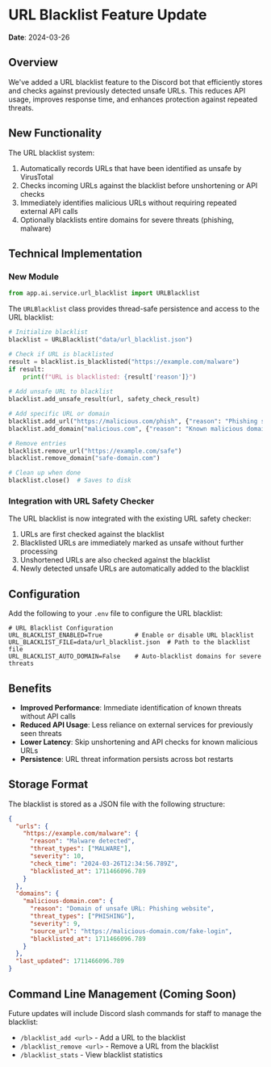 # URL Blacklist Feature Update

**Date**: 2024-03-26

## Overview

We've added a URL blacklist feature to the Discord bot that efficiently stores and checks against previously detected unsafe URLs. This reduces API usage, improves response time, and enhances protection against repeated threats.

## New Functionality

The URL blacklist system:

1. Automatically records URLs that have been identified as unsafe by VirusTotal
2. Checks incoming URLs against the blacklist before unshortening or API checks 
3. Immediately identifies malicious URLs without requiring repeated external API calls
4. Optionally blacklists entire domains for severe threats (phishing, malware)

## Technical Implementation

### New Module

```python
from app.ai.service.url_blacklist import URLBlacklist
```

The `URLBlacklist` class provides thread-safe persistence and access to the URL blacklist:

```python
# Initialize blacklist
blacklist = URLBlacklist("data/url_blacklist.json")

# Check if URL is blacklisted
result = blacklist.is_blacklisted("https://example.com/malware")
if result:
    print(f"URL is blacklisted: {result['reason']}")
    
# Add unsafe URL to blacklist
blacklist.add_unsafe_result(url, safety_check_result)

# Add specific URL or domain
blacklist.add_url("https://malicious.com/phish", {"reason": "Phishing site"})
blacklist.add_domain("malicious.com", {"reason": "Known malicious domain"})

# Remove entries
blacklist.remove_url("https://example.com/safe")
blacklist.remove_domain("safe-domain.com")

# Clean up when done
blacklist.close()  # Saves to disk
```

### Integration with URL Safety Checker

The URL blacklist is now integrated with the existing URL safety checker:

1. URLs are first checked against the blacklist
2. Blacklisted URLs are immediately marked as unsafe without further processing
3. Unshortened URLs are also checked against the blacklist
4. Newly detected unsafe URLs are automatically added to the blacklist

## Configuration

Add the following to your `.env` file to configure the URL blacklist:

```
# URL Blacklist Configuration
URL_BLACKLIST_ENABLED=True         # Enable or disable URL blacklist
URL_BLACKLIST_FILE=data/url_blacklist.json  # Path to the blacklist file
URL_BLACKLIST_AUTO_DOMAIN=False    # Auto-blacklist domains for severe threats
```

## Benefits

- **Improved Performance**: Immediate identification of known threats without API calls
- **Reduced API Usage**: Less reliance on external services for previously seen threats
- **Lower Latency**: Skip unshortening and API checks for known malicious URLs
- **Persistence**: URL threat information persists across bot restarts

## Storage Format

The blacklist is stored as a JSON file with the following structure:

```json
{
  "urls": {
    "https://example.com/malware": {
      "reason": "Malware detected",
      "threat_types": ["MALWARE"],
      "severity": 10,
      "check_time": "2024-03-26T12:34:56.789Z",
      "blacklisted_at": 1711466096.789
    }
  },
  "domains": {
    "malicious-domain.com": {
      "reason": "Domain of unsafe URL: Phishing website",
      "threat_types": ["PHISHING"],
      "severity": 9,
      "source_url": "https://malicious-domain.com/fake-login",
      "blacklisted_at": 1711466096.789
    }
  },
  "last_updated": 1711466096.789
}
```

## Command Line Management (Coming Soon)

Future updates will include Discord slash commands for staff to manage the blacklist:

- `/blacklist_add <url>` - Add a URL to the blacklist
- `/blacklist_remove <url>` - Remove a URL from the blacklist
- `/blacklist_stats` - View blacklist statistics 